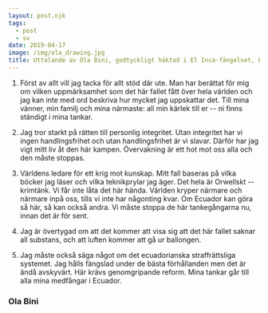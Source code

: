 ```yaml
---
layout: post.njk
tags:
  - post
  - sv
date: 2019-04-17
image: /img/ola_drawing.jpg
title: Uttalande av Ola Bini, godtyckligt häktad i El Inca-fängelset, Ecuador
---
```


1. Först av allt vill jag tacka för allt stöd där ute. Man har berättat för mig
   om vilken uppmärksamhet som det här fallet fått över hela världen och jag
   kan inte med ord beskriva hur mycket jag uppskattar det. Till mina
   vänner, min familj och mina närmaste: all min kärlek till er -- ni
   finns ständigt i mina tankar.

2. Jag tror starkt på rätten till personlig integritet. Utan integritet har
   vi ingen handlingsfrihet och utan handlingsfrihet är vi
   slavar. Därför har jag vigt mitt liv åt den här
   kampen. Övervakning är ett hot mot oss alla och den måste stoppas.

3. Världens ledare för ett krig mot kunskap. Mitt fall
   baseras på vilka böcker jag läser och vilka teknikprylar jag
   äger. Det hela är Orwellskt -- krimtänk. Vi får inte låta det här
   hända. Världen kryper närmare och närmare inpå oss, tills vi inte har
   någonting kvar. Om Ecuador kan göra så här, så kan också andra.
   Vi måste stoppa de här tankegångarna nu, innan det är för sent.

4. Jag är övertygad om att det kommer att visa sig att det här fallet
   saknar all substans, och att luften kommer att gå ur ballongen.

5. Jag måste också säga något om det ecuadorianska straffrättsliga systemet. Jag
   hålls fängslad under de bästa förhållanden men det är ändå avskyvärt.
   Här krävs genomgripande reform. Mina tankar går till
   alla mina medfångar i Ecuador.

### Ola Bini
